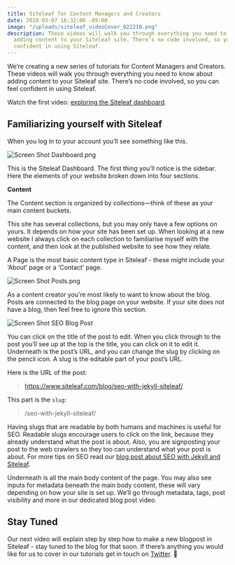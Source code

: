 ```yaml
---
title: Siteleaf for Content Managers and Creators
date: 2018-03-07 16:32:00 -05:00
image: "/uploads/siteleaf_videoCover_022218.png"
description: These videos will walk you through everything you need to know about
  adding content to your Siteleaf site. There’s no code involved, so you can feel
  confident in using Siteleaf.
---
```


We’re creating a new series of tutorials for Content Managers and Creators. These videos will walk you through everything you need to know about adding content to your Siteleaf site. There’s no code involved, so you can feel confident in using Siteleaf.

Watch the first video: [exploring the Siteleaf dashboard](https://vimeo.com/258881059).

## Familiarizing yourself with Siteleaf

When you log in to your account you’ll see something like this.

![Screen Shot Dashboard.png](/uploads/Screen%20Shot%20Dashboard.png)

This is the Siteleaf Dashboard. The first thing you’ll notice is the sidebar. Here the elements of your website broken down into four sections.

**Content**

The Content section is organized by collections—think of these as your main content buckets.

This site has several collections, but you may only have a few options on yours. It depends on how your site has been set up. When looking at a new website I always click on each collection to familiarise myself with the content, and then look at the published website to see how they relate.

A Page is the most basic content type in Siteleaf - these might include your ‘About’ page or a ‘Contact’ page.

![Screen Shot Posts.png](/uploads/Screen%20Shot%20Posts.png)

As a content creator you’re most likely to want to know about the blog. Posts are connected to the blog page on your website. If your site does not have a blog, then feel free to ignore this section.

![Screen Shot SEO Blog Post](/uploads/Screen%20Shot%20SEO%20Blog%20Post.png)

You can click on the title of the post to edit. When you click through to the post you’ll see up at the top is the title, you can click on it to edit it. Underneath is the post’s URL, and you can change the slug by clicking on the pencil icon. A slug is the editable part of your post’s URL.

Here is the URL of the post:

> https://www.siteleaf.com/blog/seo-with-jekyll-siteleaf/

This part is the `slug`:

> /seo-with-jekyll-siteleaf/

Having slugs that are readable by both humans and machines is useful for SEO. Readable slugs encourage users to click on the link, because they already understand what the post is about. Also, you are signposting your post to the web crawlers so they too can understand what your post is about. For more tips on SEO read our [blog post about SEO with Jekyll and Siteleaf](https://www.siteleaf.com/blog/seo-with-jekyll-siteleaf/).

Underneath is all the main body content of the page. You may also see inputs for metadata beneath the main body content, these will vary depending on how your site is set up. We’ll go through metadata, tags, post visibility and more in our dedicated blog post video.

## Stay Tuned

Our next video will explain step by step how to make a new blogpost in Siteleaf - stay tuned to the blog for that soon. If there’s anything you would like for us to cover in our tutorials get in touch on [Twitter](https://twitter.com/siteleaf). 🚀